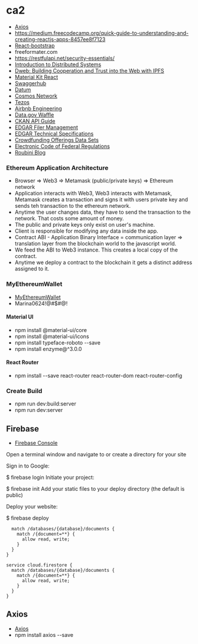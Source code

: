 # ca2

* [Axios](https://www.npmjs.com/package/axios)
* https://medium.freecodecamp.org/quick-guide-to-understanding-and-creating-reactjs-apps-8457ee8f7123
* [React-bootstrap](https://react-bootstrap.github.io/getting-started/introduction/)
* freeformater.com
* https://restfulapi.net/security-essentials/
* [Introduction to Distributed Systems](https://hackernoon.com/a-thorough-introduction-to-distributed-systems-3b91562c9b3c)
* [Dweb: Building Cooperation and Trust into the Web with IPFS](https://hacks.mozilla.org/2018/08/dweb-building-cooperation-and-trust-into-the-web-with-ipfs/?utm_source=dev-newsletter&utm_medium=email&utm_campaign=aug30-2018&utm_content=dweb)
* [Material Kit React](https://demos.creative-tim.com/material-kit-react/#/)
* [Swaggerhub](https://app.swaggerhub.com/apis/CrowdArt/ca2/1.0.0)
* [Datum](https://app.swaggerhub.com/apis/CrowdArt/ca2/1.0.0)
* [Cosmos Network](https://cosmos.network/docs/getting-started/installation.html)
* [Tezos](https://tezos.com/resources/)
* [Airbnb Engineering](https://airbnb.io/)
* [Data.gov Waffle](https://waffle.io/gsa/data.gov)
* [CKAN API Guide](http://docs.ckan.org/en/latest/api/index.html)
* [EDGAR Filer Management](https://www.filermanagement.edgarfiling.sec.gov/Welcome/EDGARFilerMgmtMain.htm)
* [EDGAR Technical Specifications](https://www.sec.gov/oit/Article/info-edgar-tech-specs.html)
* [Crowdfunding Offerings Data Sets](https://www.sec.gov/dera/data/crowdfund.pdf)
* [Electronic Code of Federal Regulations](https://www.ecfr.gov/cgi-bin/text-idx?SID=9f8ef8e784029f5b47498cee11745a0c&mc=true&node=se17.3.227_1400&rgn=div8)
* [Roubini Blog](https://www.roubiniblog.com/2018/05/ethereum-founder-debates-nouriel.html)

### Ethereum Application Architecture
* Browser => Web3 => Metamask (public/private keys) => Ethereum network
* Application interacts with Web3, Web3 interacts with Metamask, Metamask creates a transaction and signs it with users private key and sends teh transaction to the ethereum network.
* Anytime the user changes data, they have to send the transaction to the network.  That costs some amount of money.
* The public and private keys only exist on user's machine.
* Client is responsible for modifying any data inside the app.
* Contract ABI - Application Binary Interface = communication layer => translation layer from the blockchain world to the javascript world.
* We feed the ABI to Web3 instance.  This creates a local copy of the contract.
* Anytime we deploy a contract to the blockchain it gets a distinct address assigned to it.

### MyEthereumWallet
* [MyEthereumWallet](https://www.myetherwallet.com/)
* Marina0624!@#$#@!

#### Material UI
* npm install @material-ui/core
* npm install @material-ui/icons
* npm install typeface-roboto --save
* npm install enzyme@^3.0.0
#### React Router
* npm install --save react-router react-router-dom react-router-config

### Create Build
* npm run dev:build:server
* npm run dev:server

## Firebase
* [Firebase Console](https://console.firebase.google.com/u/0/project/coinart-b825c/database/coinart-b825c/data)

Open a terminal window and navigate to or create a directory for your site

Sign in to Google:

$ firebase login
Initiate your project:

$ firebase init
Add your static files to your deploy directory (the default is public)

Deploy your website:

$ firebase deploy

```service cloud.firestore {
  match /databases/{database}/documents {
    match /{document=**} {
      allow read, write;
    }
  }
}
```
```
service cloud.firestore {
  match /databases/{database}/documents {
    match /{document=**} {
      allow read, write;
    }
  }
}
```
## Axios
* [Axios](https://www.npmjs.com/package/axios)
* npm install axios --save
